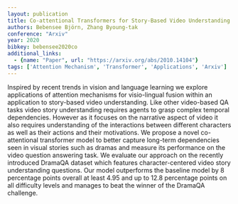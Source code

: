 ```yaml
---
layout: publication
title: Co-attentional Transformers for Story-Based Video Understanding
authors: Bebensee Björn, Zhang Byoung-tak
conference: "Arxiv"
year: 2020
bibkey: bebensee2020co
additional_links:
  - {name: "Paper", url: "https://arxiv.org/abs/2010.14104"}
tags: ['Attention Mechanism', 'Transformer', 'Applications', 'Arxiv']
---
```

Inspired by recent trends in vision and language learning we explore applications of attention mechanisms for visio-lingual fusion within an application to story-based video understanding. Like other video-based QA tasks video story understanding requires agents to grasp complex temporal dependencies. However as it focuses on the narrative aspect of video it also requires understanding of the interactions between different characters as well as their actions and their motivations. We propose a novel co-attentional transformer model to better capture long-term dependencies seen in visual stories such as dramas and measure its performance on the video question answering task. We evaluate our approach on the recently introduced DramaQA dataset which features character-centered video story understanding questions. Our model outperforms the baseline model by 8 percentage points overall at least 4.95 and up to 12.8 percentage points on all difficulty levels and manages to beat the winner of the DramaQA challenge.
